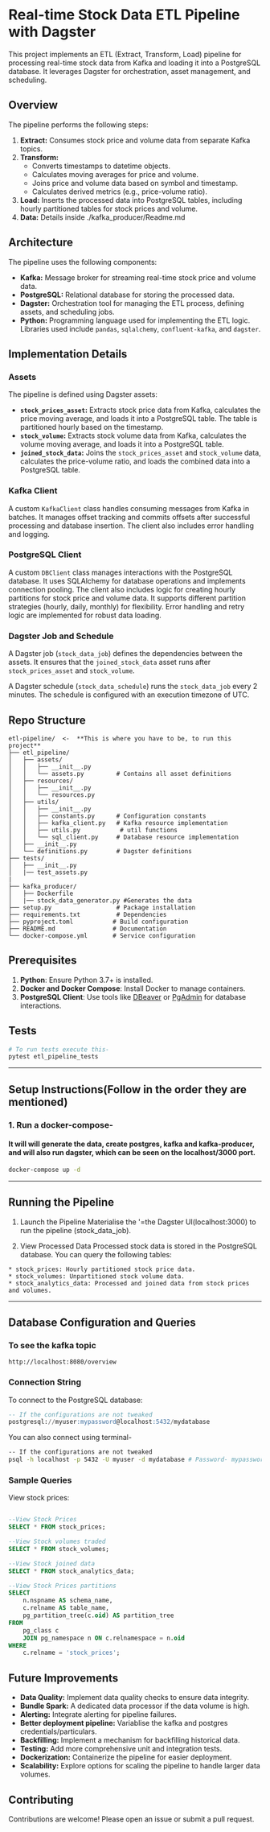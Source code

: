 # Real-time Stock Data ETL Pipeline with Dagster

This project implements an ETL (Extract, Transform, Load) pipeline for processing real-time stock data from Kafka and loading it into a PostgreSQL database. It leverages Dagster for orchestration, asset management, and scheduling.

## Overview

The pipeline performs the following steps:

1. **Extract:** Consumes stock price and volume data from separate Kafka topics.
2. **Transform:**
    * Converts timestamps to datetime objects.
    * Calculates moving averages for price and volume.
    * Joins price and volume data based on symbol and timestamp.
    * Calculates derived metrics (e.g., price-volume ratio).
3. **Load:** Inserts the processed data into PostgreSQL tables, including hourly partitioned tables for stock prices and volume.
4. **Data:** Details inside ./kafka_producer/Readme.md
## Architecture

The pipeline uses the following components:

* **Kafka:**  Message broker for streaming real-time stock price and volume data.
* **PostgreSQL:** Relational database for storing the processed data.
* **Dagster:** Orchestration tool for managing the ETL process, defining assets, and scheduling jobs.
* **Python:** Programming language used for implementing the ETL logic. Libraries used include `pandas`, `sqlalchemy`, `confluent-kafka`, and `dagster`.

## Implementation Details

### Assets

The pipeline is defined using Dagster assets:

* **`stock_prices_asset`:** Extracts stock price data from Kafka, calculates the price moving average, and loads it into a PostgreSQL table. The table is partitioned hourly based on the timestamp.
* **`stock_volume`:** Extracts stock volume data from Kafka, calculates the volume moving average, and loads it into a PostgreSQL table.
* **`joined_stock_data`:** Joins the `stock_prices_asset` and `stock_volume` data, calculates the price-volume ratio, and loads the combined data into a PostgreSQL table.

### Kafka Client

A custom `KafkaClient` class handles consuming messages from Kafka in batches. It manages offset tracking and commits offsets after successful processing and database insertion. The client also includes error handling and logging.

### PostgreSQL Client

A custom `DBClient` class manages interactions with the PostgreSQL database. It uses SQLAlchemy for database operations and implements connection pooling. The client also includes logic for creating hourly partitions for stock price and volume data. It supports different partition strategies (hourly, daily, monthly) for flexibility. Error handling and retry logic are implemented for robust data loading.

### Dagster Job and Schedule

A Dagster job (`stock_data_job`) defines the dependencies between the assets. It ensures that the `joined_stock_data` asset runs after `stock_prices_asset` and `stock_volume`.

A Dagster schedule (`stock_data_schedule`) runs the `stock_data_job` every 2 minutes. The schedule is configured with an execution timezone of UTC.

## Repo Structure
```
etl-pipeline/  <-  **This is where you have to be, to run this project**
├── etl_pipeline/
│   ├── assets/
│   │   ├── __init__.py
│   │   └── assets.py         # Contains all asset definitions
│   ├── resources/
│   │   ├── __init__.py
│   │   └── resources.py
│   ├── utils/
│   │   ├── __init__.py
│   │   ├── constants.py      # Configuration constants
│   │   ├── kafka_client.py   # Kafka resource implementation
│   │   ├── utils.py           # util functions
│   │   └── sql_client.py     # Database resource implementation
│   ├── __init__.py
│   └── definitions.py        # Dagster definitions
├── tests/
│   ├── __init__.py
│   |── test_assets.py
|
├── kafka_producer/
│   ├── Dockerfile
│   |── stock_data_generator.py #Generates the data
├── setup.py                  # Package installation
├── requirements.txt          # Dependencies
├── pyproject.toml           # Build configuration
├── README.md                # Documentation
└── docker-compose.yml       # Service configuration
```
## Prerequisites

1. **Python**: Ensure Python 3.7+ is installed.
2. **Docker and Docker Compose**: Install Docker to manage containers.
3. **PostgreSQL Client**: Use tools like [DBeaver](https://dbeaver.io/) or [PgAdmin](https://www.pgadmin.org/) for database interactions.

## Tests

```python
# To run tests execute this-
pytest etl_pipeline_tests
```
---

## Setup Instructions(Follow in the order they are mentioned)

### 1. Run a docker-compose-
#### It will will generate the data, create postgres, kafka and kafka-producer, and will also run dagster, which can be seen on the localhost/3000 port.

```bash
docker-compose up -d
```
---
## Running the Pipeline
1. Launch the Pipeline
Materialise the 
'=the Dagster UI(localhost:3000) to run the pipeline (stock_data_job).

2. View Processed Data
Processed stock data is stored in the PostgreSQL database. You can query the following tables:
``` 
* stock_prices: Hourly partitioned stock price data.
* stock_volumes: Unpartitioned stock volume data.
* stock_analytics_data: Processed and joined data from stock prices and volumes.
```
---

## Database Configuration and Queries
### To see the kafka topic
```agsl
http://localhost:8080/overview
```
### Connection String
To connect to the PostgreSQL database:

```sql
-- If the configurations are not tweaked
postgresql://myuser:mypassword@localhost:5432/mydatabase
```
You can also connect using terminal-
```bash
-- If the configurations are not tweaked
psql -h localhost -p 5432 -U myuser -d mydatabase # Password- mypassword
```
### Sample Queries
View stock prices:

```sql

--View Stock Prices
SELECT * FROM stock_prices;

--View Stock volumes traded
SELECT * FROM stock_volumes;

--View Stock joined data
SELECT * FROM stock_analytics_data;

--View Stock Prices partitions
SELECT
    n.nspname AS schema_name,
    c.relname AS table_name,
    pg_partition_tree(c.oid) AS partition_tree
FROM
    pg_class c
    JOIN pg_namespace n ON c.relnamespace = n.oid
WHERE
    c.relname = 'stock_prices';

```

## Future Improvements

* **Data Quality:** Implement data quality checks to ensure data integrity.
* **Bundle Spark:** A dedicated data processor if the data volume is high.
* **Alerting:**  Integrate alerting for pipeline failures.
* **Better deployment pipeline:** Variablise the kafka and postgres credentials/particulars.
* **Backfilling:** Implement a mechanism for backfilling historical data.
* **Testing:** Add more comprehensive unit and integration tests.
* **Dockerization:** Containerize the pipeline for easier deployment.
* **Scalability:** Explore options for scaling the pipeline to handle larger data volumes.


## Contributing

Contributions are welcome! Please open an issue or submit a pull request. 
